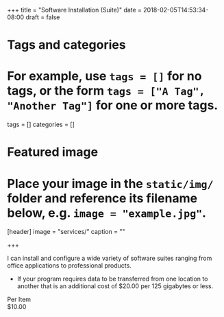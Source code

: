 +++
title = "Software Installation (Suite)"
date = 2018-02-05T14:53:34-08:00
draft = false

# Tags and categories
# For example, use `tags = []` for no tags, or the form `tags = ["A Tag", "Another Tag"]` for one or more tags.
tags = []
categories = []

# Featured image
# Place your image in the `static/img/` folder and reference its filename below, e.g. `image = "example.jpg"`.
[header]
image = "services/"
caption = ""

+++
<p>I can install and configure a wide variety of software suites ranging from office applications to professional products.</p>
<ul>
<li>If your program requires data to be transferred from one location to another that is an additional cost of $20.00 per 125 gigabytes or less.</span></li>
</ul>

<div class="service-price-table">
  <div class="price-data-label">Per Item</div>
  <div class="price-data-item">$10.00</div>
</div>

